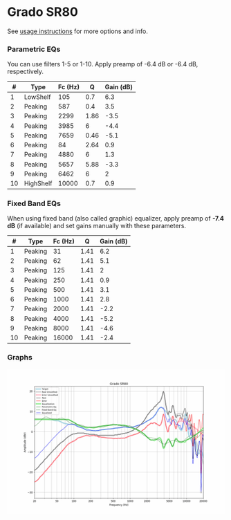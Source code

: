# Grado SR80
See [usage instructions](https://github.com/jaakkopasanen/AutoEq#usage) for more options and info.

### Parametric EQs
You can use filters 1-5 or 1-10. Apply preamp of -6.4 dB or -6.4 dB, respectively.

|   # | Type      |   Fc (Hz) |    Q |   Gain (dB) |
|-----|-----------|-----------|------|-------------|
|   1 | LowShelf  |       105 | 0.7  |         6.3 |
|   2 | Peaking   |       587 | 0.4  |         3.5 |
|   3 | Peaking   |      2299 | 1.86 |        -3.5 |
|   4 | Peaking   |      3985 | 6    |        -4.4 |
|   5 | Peaking   |      7659 | 0.46 |        -5.1 |
|   6 | Peaking   |        84 | 2.64 |         0.9 |
|   7 | Peaking   |      4880 | 6    |         1.3 |
|   8 | Peaking   |      5657 | 5.88 |        -3.3 |
|   9 | Peaking   |      6462 | 6    |         2   |
|  10 | HighShelf |     10000 | 0.7  |         0.9 |

### Fixed Band EQs
When using fixed band (also called graphic) equalizer, apply preamp of **-7.4 dB** (if available) and set gains manually with these parameters.

|   # | Type    |   Fc (Hz) |    Q |   Gain (dB) |
|-----|---------|-----------|------|-------------|
|   1 | Peaking |        31 | 1.41 |         6.2 |
|   2 | Peaking |        62 | 1.41 |         5.1 |
|   3 | Peaking |       125 | 1.41 |         2   |
|   4 | Peaking |       250 | 1.41 |         0.9 |
|   5 | Peaking |       500 | 1.41 |         3.1 |
|   6 | Peaking |      1000 | 1.41 |         2.8 |
|   7 | Peaking |      2000 | 1.41 |        -2.2 |
|   8 | Peaking |      4000 | 1.41 |        -5.2 |
|   9 | Peaking |      8000 | 1.41 |        -4.6 |
|  10 | Peaking |     16000 | 1.41 |        -2.4 |

### Graphs
![](./Grado%20SR80.png)
